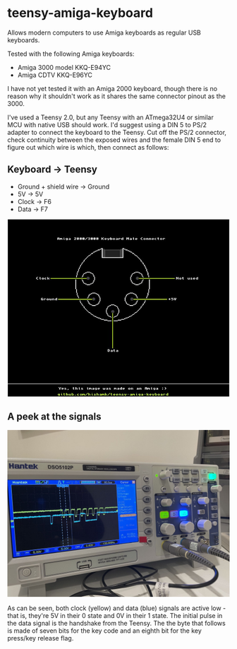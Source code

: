 # teensy-amiga-keyboard
Allows modern computers to use Amiga keyboards as regular USB keyboards.

Tested with the following Amiga keyboards:

- Amiga 3000 model KKQ-E94YC
- Amiga CDTV KKQ-E96YC

I have not yet tested it with an Amiga 2000 keyboard, though there is no reason why it shouldn't work as it shares the same connector pinout as the 3000.

I've used a Teensy 2.0, but any Teensy with an ATmega32U4 or similar MCU with native USB should work.
I'd suggest using a DIN 5 to PS/2 adapter to connect the keyboard to the Teensy. Cut off the PS/2 connector, check continuity between the exposed wires and the female DIN 5 end to figure out which wire is which, then connect as follows:

## Keyboard -> Teensy
- Ground + shield wire -> Ground
- 5V -> 5V
- Clock -> F6
- Data -> F7

![Amiga 2000/3000 keyboard connector pinout](2k3k-keyboard-connector.jpg)


## A peek at the signals
![Keyboard signals](amiga_keyboard_oscope.jpg)

As can be seen, both clock (yellow) and data (blue) signals are active low - that is, they're 5V in their 0 state and 0V in their 1 state. The initial pulse in the data signal is the handshake from the Teensy. The the byte that follows is made of seven bits for the key code and an eighth bit for the key press/key release flag.
